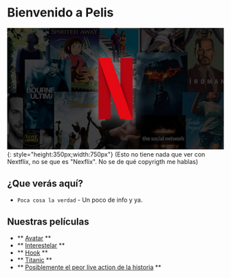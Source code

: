 # Bienvenido a Pelis

![mkdocs.org](./img/n.jpg){: style="height:350px;width:750px"}
(Esto no tiene nada que ver con Nextflix, no se que es "Nexflix". No se de qué copyrigth me hablas)

## ¿Que verás aquí?

* `Poca cosa la verdad` - Un poco de info y ya.

## Nuestras películas

* ** [Avatar](avatar.md) **
* ** [Interestelar](interestelar.md) **
* ** [Hook](hook.md) **
* ** [Titanic](titanic.md) **
* ** [Posiblemente el peor live action de la historia](dragoncacas.md) **